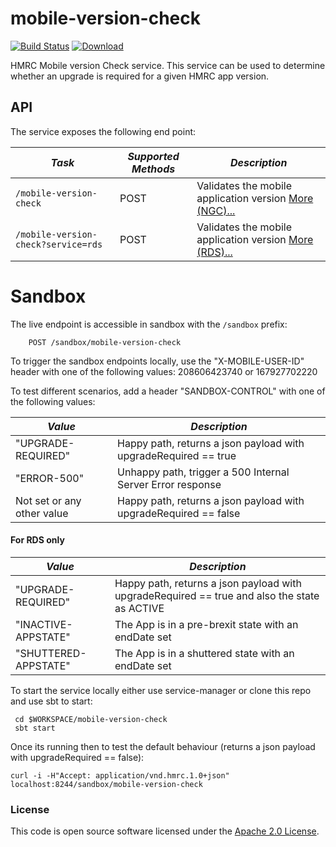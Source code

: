 # mobile-version-check

[![Build Status](https://travis-ci.org/hmrc/mobile-version-check.svg)](https://travis-ci.org/hmrc/mobile-version-check) [ ![Download](https://api.bintray.com/packages/hmrc/releases/mobile-version-check/images/download.svg) ](https://bintray.com/hmrc/releases/mobile-version-check/_latestVersion)


HMRC Mobile version Check service.
This service can be used to determine whether an upgrade is required for a given HMRC app version.

API
---

The service exposes the following end point:

| *Task* | *Supported Methods* | *Description* |
|--------|----|----|
| ```/mobile-version-check``` | POST | Validates the mobile application version [More (NGC)...](docs/version-check.md) |
| ```/mobile-version-check?service=rds``` | POST | Validates the mobile application version [More (RDS)...](docs/version-check-rds.md) |


# Sandbox
The live endpoint is accessible in sandbox with the `/sandbox` prefix:
```
    POST /sandbox/mobile-version-check
```

To trigger the sandbox endpoints locally, use the "X-MOBILE-USER-ID" header with one of the following values:
208606423740 or 167927702220

To test different scenarios, add a header "SANDBOX-CONTROL" with one of the following values:

| *Value* | *Description* |
|--------|----|
| "UPGRADE-REQUIRED" | Happy path, returns a json payload with upgradeRequired == true |
| "ERROR-500" | Unhappy path, trigger a 500 Internal Server Error response |
| Not set or any other value | Happy path, returns a json payload with upgradeRequired == false |

#### For RDS only
| *Value* | *Description* |
|--------|----|
| "UPGRADE-REQUIRED" | Happy path, returns a json payload with upgradeRequired == true and also the state as ACTIVE |
| "INACTIVE-APPSTATE" | The App is in a pre-brexit state with an endDate set |
| "SHUTTERED-APPSTATE" | The App is in a shuttered state with an endDate set |

To start the service locally either use service-manager or clone this repo and use sbt to start:
```
 cd $WORKSPACE/mobile-version-check
 sbt start 
```

Once its running then to test the default behaviour (returns a json payload with upgradeRequired == false):
```
curl -i -H"Accept: application/vnd.hmrc.1.0+json" localhost:8244/sandbox/mobile-version-check
```


### License

This code is open source software licensed under the [Apache 2.0 License]("http://www.apache.org/licenses/LICENSE-2.0.html").
